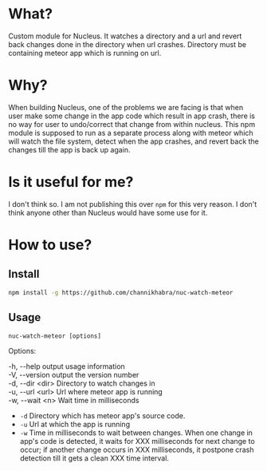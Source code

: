 # What?
Custom module for Nucleus. It watches a directory and a url and revert back changes done in the directory when url crashes. Directory must be containing meteor app which is running on url.

# Why?
When building Nucleus, one of the problems we are facing is that when user make some change in the app code which result in app crash, there is no way for user to undo/correct that change from within nucleus. This npm module is supposed to run as a separate process along with meteor which will watch the file system, detect when the app crashes, and revert back the changes till the app is back up again.

# Is it useful for me?
I don't think so. I am not publishing this over `npm` for this very reason. I don't think anyone other than Nucleus would have some use for it.

# How to use?

## Install
```sh
npm install -g https://github.com/channikhabra/nuc-watch-meteor
```
## Usage

`nuc-watch-meteor [options]`

Options:  

-h, --help       output usage information  
-V, --version    output the version number  
-d, --dir &lt;dir>  Directory to watch changes in  
-u, --url &lt;url>  Url where meteor app is running  
-w, --wait &lt;n>   Wait time in milliseconds  

- `-d`
  Directory which has meteor app's source code.
- `-u`
  Url at which the app is running
- `-w`
  Time in milliseconds to wait between changes. When one change in app's code is detected, it waits for XXX milliseconds for next change to occur; if another change occurs in XXX milliseconds, it postpone crash detection till it gets a clean XXX time interval.
